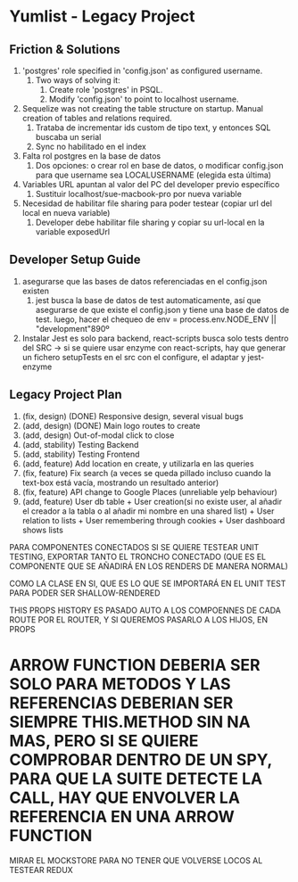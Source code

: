 # Yumlist - Legacy Project

## Friction & Solutions

1. 'postgres' role specified in 'config.json' as configured username.
   1. Two ways of solving it:
      1. Create role 'postgres' in PSQL.
      2. Modify 'config.json' to point to localhost username.
2. Sequelize was not creating the table structure on startup. Manual creation of tables and relations required.
   1. Trataba de incrementar ids custom de tipo text, y entonces SQL buscaba un serial
   2. Sync no habilitado en el index
3. Falta rol postgres en la base de datos
   1. Dos opciones: o crear rol en base de datos, o modificar config.json para que username sea LOCALUSERNAME (elegida esta última)
4. Variables URL apuntan al valor del PC del developer previo específico
   1. Sustituir localhost/sue-macbook-pro por nueva variable
5. Necesidad de habilitar file sharing para poder testear (copiar url del local en nueva variable)
   1. Developer debe habilitar file sharing y copiar su url-local en la variable exposedUrl

## Developer Setup Guide

1. asegurarse que las bases de datos referenciadas en el config.json existen
   1. jest busca la base de datos de test automaticamente, así que asegurarse de que existe el config.json y tiene una base de datos de test. luego, hacer el chequeo de env = process.env.NODE_ENV || "development"890º 
2. Instalar Jest es solo para backend, react-scripts busca solo tests dentro del SRC -> si se quiere usar enzyme con react-scripts, hay que generar un fichero setupTests en el src con el configure, el adaptar y jest-enzyme

## Legacy Project Plan

1. (fix, design) (DONE) Responsive design, several visual bugs
2. (add, design) (DONE) Main logo routes to create
3. (add, design) Out-of-modal click to close
4. (add, stability) Testing Backend
5. (add, stability) Testing Frontend 
6. (add, feature) Add location en create, y utilizarla en las queries
7. (fix, feature) Fix search (a veces se queda pillado incluso cuando la text-box está vacía, mostrando un resultado anterior)
8. (fix, feature) API change to Google Places (unreliable yelp behaviour)
9. (add, feature) User db table + User creation(si no existe user, al añadir el creador a la tabla o al añadir mi nombre en una shared list) + User relation to lists + User remembering through cookies + User dashboard shows lists

PARA COMPONENTES CONECTADOS SI SE QUIERE TESTEAR UNIT TESTING, EXPORTAR TANTO EL TRONCHO CONECTADO (QUE ES EL COMPONENTE QUE SE AÑADIRÁ EN LOS RENDERS DE MANERA NORMAL)

COMO LA CLASE EN SI, QUE ES LO QUE SE IMPORTARÁ EN EL UNIT TEST PARA PODER SER SHALLOW-RENDERED



THIS PROPS HISTORY ES PASADO AUTO A LOS COMPOENNES DE CADA ROUTE POR EL ROUTER, Y SI QUEREMOS PASARLO A LOS HIJOS, EN PROPS



# ARROW FUNCTION DEBERIA SER SOLO PARA METODOS Y LAS REFERENCIAS DEBERIAN SER SIEMPRE THIS.METHOD SIN NA MAS, PERO SI SE QUIERE COMPROBAR DENTRO DE UN SPY, PARA QUE LA SUITE DETECTE LA CALL, HAY QUE ENVOLVER LA REFERENCIA EN UNA ARROW FUNCTION

MIRAR EL MOCKSTORE PARA NO TENER QUE VOLVERSE LOCOS AL TESTEAR REDUX

